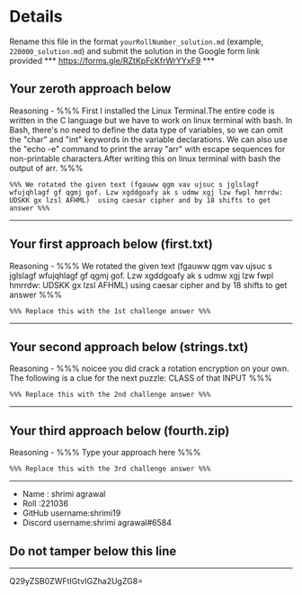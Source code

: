 # Details

Rename this file in the format `yourRollNumber_solution.md` (example, `220000_solution.md`) and submit the solution in the Google form link provided 
*** https://forms.gle/RZtKpFcKfrWrYYxF9 ***


## Your zeroth approach below

Reasoning - %%% First I installed the Linux Terminal.The entire code is written in the C language but we have to work on linux terminal with bash. In Bash, there's no need to define the data type of variables, so we can omit the "char" and "int" keywords in the variable declarations. We can also use the "echo -e" command to print the array "arr" with escape sequences for non-printable characters.After writing this on linux terminal with bash the output of arr. %%%

```
%%% We rotated the given text (fgauww qgm vav ujsuc s jglslagf wfujqhlagf gf qgmj gof. Lzw xgddgoafy ak s udmw xgj lzw fwpl hmrrdw: UDSKK gx lzsl AFHML)  using caesar cipher and by 18 shifts to get answer %%%
```

---

## Your first approach below (first.txt)

Reasoning - %%% We rotated the given text (fgauww qgm vav ujsuc s jglslagf wfujqhlagf gf qgmj gof. Lzw xgddgoafy ak s udmw xgj lzw fwpl hmrrdw: UDSKK gx lzsl AFHML)  using caesar cipher and by 18 shifts to get answer %%%

```
%%% Replace this with the 1st challenge answer %%%
```

---

## Your second approach below (strings.txt)

Reasoning - %%% noicee you did crack a rotation encryption on your own. The following is a clue for the next puzzle: CLASS of that INPUT %%%

```
%%% Replace this with the 2nd challenge answer %%%
```

---

## Your third approach below (fourth.zip)

Reasoning - %%% Type your approach here %%%

```
%%% Replace this with the 3rd challenge answer %%%
```

---


- Name : shrimi agrawal
- Roll :221036
- GitHub username:shrimi19
- Discord username:shrimi agrawal#6584


## Do not tamper below this line

---

Q29yZSB0ZWFtIGtvIGZha2UgZG8=
